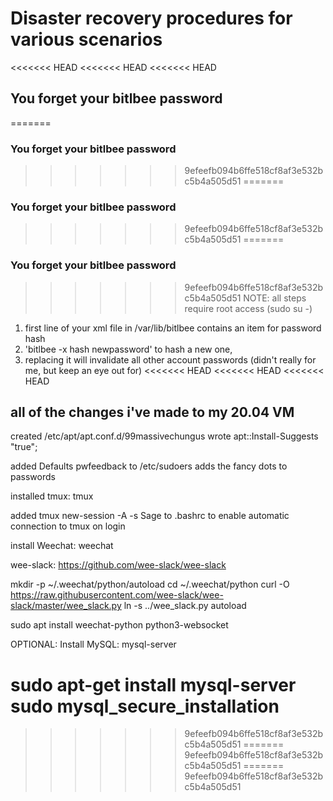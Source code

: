 # Disaster recovery procedures for various scenarios

<<<<<<< HEAD
<<<<<<< HEAD
<<<<<<< HEAD
## You forget your bitlbee password

=======
### You forget your bitlbee password
>>>>>>> 9efeefb094b6ffe518cf8af3e532bc5b4a505d51
=======
### You forget your bitlbee password
>>>>>>> 9efeefb094b6ffe518cf8af3e532bc5b4a505d51
=======
### You forget your bitlbee password
>>>>>>> 9efeefb094b6ffe518cf8af3e532bc5b4a505d51
NOTE: all steps require root access (sudo su -)

1. first line of your xml file in /var/lib/bitlbee contains an item for password hash
2. 'bitlbee -x hash newpassword' to hash a new one,
3. replacing it will invalidate all other account passwords (didn't really for me, but keep an eye out for)
<<<<<<< HEAD
<<<<<<< HEAD
<<<<<<< HEAD

## all of the changes i've made to my 20.04 VM

created /etc/apt/apt.conf.d/99massivechungus
wrote apt::Install-Suggests "true";

added
Defaults        pwfeedback
to /etc/sudoers
adds the fancy dots to passwords

installed tmux: tmux

added
tmux new-session -A -s Sage
to .bashrc
to enable automatic connection to tmux on login

install Weechat: weechat

wee-slack: <https://github.com/wee-slack/wee-slack>

mkdir -p ~/.weechat/python/autoload
cd ~/.weechat/python
curl -O https://raw.githubusercontent.com/wee-slack/wee-slack/master/wee_slack.py
ln -s ../wee_slack.py autoload

sudo apt install weechat-python python3-websocket

OPTIONAL: Install MySQL: mysql-server

sudo apt-get install mysql-server
sudo mysql_secure_installation
=======
>>>>>>> 9efeefb094b6ffe518cf8af3e532bc5b4a505d51
=======
>>>>>>> 9efeefb094b6ffe518cf8af3e532bc5b4a505d51
=======
>>>>>>> 9efeefb094b6ffe518cf8af3e532bc5b4a505d51
